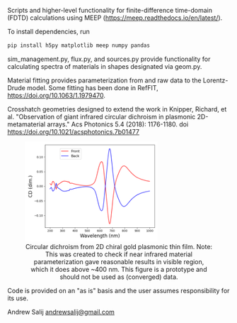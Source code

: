 Scripts and higher-level functionality for finite-difference time-domain (FDTD)
calculations using MEEP (https://meep.readthedocs.io/en/latest/).

To install dependencies, run
```bash
pip install h5py matplotlib meep numpy pandas 
```

sim_management.py, flux.py, and sources.py provide functionality for calculating spectra of
materials in shapes designated via geom.py. 

Material fitting provides parameterization from and raw data to the Lorentz-Drude model. Some fitting
has been done in RefFIT, https://doi.org/10.1063/1.1979470.

Crosshatch geometries designed to extend the work in
Knipper, Richard, et al. "Observation of giant infrared circular dichroism in plasmonic
2D-metamaterial arrays." Acs Photonics 5.4 (2018): 1176-1180.
doi https://doi.org/10.1021/acsphotonics.7b01477

<figure>
<img src=https://github.com/andrewsalij/FDTD/blob/main/Nanoarrays/Results/CD_5nmres_50nm_slit.png alt="Circular dichroism from 2D chiral gold plasmonic thin film." width = "300px"/>
<figcaption align = "center">Circular dichroism from 2D chiral gold plasmonic thin film. Note: This was created to check if near infrared material parameterization gave reasonable results in visible region, which it does above ~400 nm. This figure is a prototype and should not be used as (converged) data.</figcaption>
</figure>

Code is provided on an "as is" basis and the user assumes responsibility for its use.

Andrew Salij 
andrewsalij@gmail.com 
